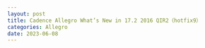 ```yaml
---
layout: post
title: Cadence Allegro What’s New in 17.2 2016 QIR2（hotfix9）
categories: Allegro
date: 2023-06-08
---
```


